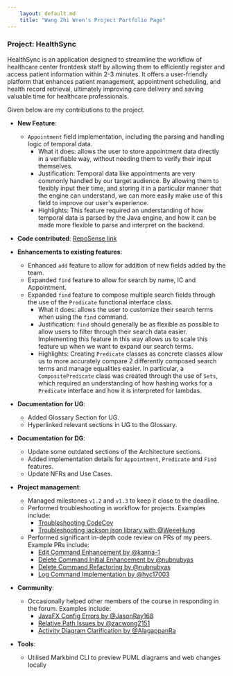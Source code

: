 ```yaml
---
    layout: default.md
    title: "Wang Zhi Wren's Project Portfolio Page"
---
```


### Project: HealthSync

HealthSync is an application designed to streamline the workflow of healthcare center frontdesk staff
by allowing them to efficiently register and access patient information within 2-3 minutes.
It offers a user-friendly platform that enhances patient management, appointment scheduling,
and health record retrieval, ultimately improving care delivery and saving valuable time for healthcare professionals.

Given below are my contributions to the project.

* **New Feature**:
  * `Appointment` field implementation, including the parsing and handling logic of
    temporal data.
    * What it does: allows the user to store appointment data directly in a verifiable way,
      without needing them to verify their input themselves.
    * Justification: Temporal data like appointments are very commonly handled by our target
      audience. By allowing them to flexibly input their time, and storing it in a particular manner
      that the engine can understand, we can more easily make use of this field to improve our user's
      experience.
    * Highlights: This feature required an understanding of how temporal data is parsed by the Java engine,
      and how it can be made more flexible to parse and interpret on the backend.

* **Code contributed**: [RepoSense link](https://nus-cs2103-ay2324s1.github.io/tp-dashboard/?search=T14-3&sort=groupTitle&sortWithin=title&timeframe=commit&mergegroup=&groupSelect=groupByRepos&breakdown=true&checkedFileTypes=docs~functional-code~test-code&since=2023-09-22&tabOpen=true&tabType=authorship&tabAuthor=WZWren&tabRepo=AY2324S1-CS2103T-T14-3%2Ftp%5Bmaster%5D&authorshipIsMergeGroup=false&authorshipFileTypes=&authorshipIsBinaryFileTypeChecked=false&authorshipIsIgnoredFilesChecked=false)

* **Enhancements to existing features**:
  * Enhanced `add` feature to allow for addition of new fields added by the team.
  * Expanded `find` feature to allow for search by name, IC and Appointment.
  * Expanded `find` feature to compose multiple search fields through the use of
    the `Predicate` functional interface class.
    * What it does: allows the user to customize their search terms when using the `find` command.
    * Justification: `find` should generally be as flexible as possible to allow users to filter through their
      search data easier. Implementing this feature in this way allows us to scale this feature up when we want to
      expand our search terms.
    * Highlights: Creating `Predicate` classes as concrete classes allow us to more accurately compare 2 differently
      composed search terms and manage equalities easier. In particular, a `CompositePredicate` class was created
      through the use of `Sets`, which required an understanding of how hashing works for a `Predicate` interface and
      how it is interpreted for lambdas.

* **Documentation for UG**:
    * Added Glossary Section for UG.
    * Hyperlinked relevant sections in UG to the Glossary.

* **Documentation for DG**:
    * Update some outdated sections of the Architecture sections. 
    * Added implementation details for `Appointment`, `Predicate` and `Find` features.
    * Update NFRs and Use Cases.

* **Project management**:
  * Managed milestones `v1.2` and `v1.3` to keep it close to the deadline.
  * Performed troubleshooting in workflow for projects. Examples include:
    * [Troubleshooting CodeCov](https://github.com/AY2324S1-CS2103T-T14-3/tp/pull/72)
    * [Troubleshooting jackson json library with @WeeeHung](https://github.com/nus-cs2103-AY2324S1/forum/issues/253)
  * Performed significant in-depth code review on PRs of my peers. Example PRs include:
    * [Edit Command Enhancement by @kanna-1](https://github.com/AY2324S1-CS2103T-T14-3/tp/pull/77)
    * [Delete Command Initial Enhancement by @nubnubyas](https://github.com/AY2324S1-CS2103T-T14-3/tp/pull/75)
    * [Delete Command Refactoring by @nubnubyas](https://github.com/AY2324S1-CS2103T-T14-3/tp/pull/129)
    * [Log Command Implementation by @hyc17003](https://github.com/AY2324S1-CS2103T-T14-3/tp/pull/117)

* **Community**:
    * Occasionally helped other members of the course in responding in the forum.
      Examples include:
      * [JavaFX Config Errors by @JasonRay168](https://github.com/nus-cs2103-AY2324S1/forum/issues/122)
      * [Relative Path Issues by @zacwong2151](https://github.com/nus-cs2103-AY2324S1/forum/issues/153)
      * [Activity Diagram Clarification by @AlagappanRa](https://github.com/nus-cs2103-AY2324S1/forum/issues/435)

* **Tools**:
  * Utilised Markbind CLI to preview PUML diagrams and web changes locally
